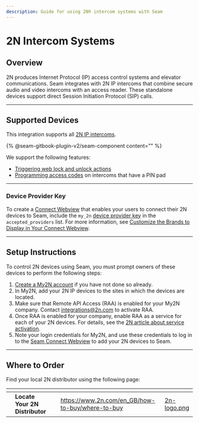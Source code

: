 ```yaml
---
description: Guide for using 2N® intercom systems with Seam
---
```


# 2N Intercom Systems

## Overview

2N produces Internet Protocol (IP) access control systems and elevator communications. Seam integrates with 2N IP intercoms that combine secure audio and video intercoms with an access reader. These standalone devices support direct Session Initiation Protocol (SIP) calls.

***

## Supported Devices

This integration supports all [2N IP intercoms](https://wiki.2n.com/is/en).

{% @seam-gitbook-plugin-v2/seam-component content="<seam-supported-device-table
  endpoint="https://connect.getseam.com"
  client-session-token="seam_cst126DAjfor_2kxn8QAAEUkj3Zu4Nr1Aoauy"
  manufacturers='["2N"]'
/>" %}

We support the following features:

* [Triggering web lock and unlock actions](../products/smart-locks/lock-and-unlock.md)
* [Programming access codes](../products/smart-locks/access-codes/) on intercoms that have a PIN pad

***

### Device Provider Key

To create a [Connect Webview](../core-concepts/connect-webviews/) that enables your users to connect their 2N devices to Seam, include the `my_2n` [device provider key](../api-clients/connect-webviews/#device-provider-keys) in the `accepted_providers` list. For more information, see [Customize the Brands to Display in Your Connect Webview](../core-concepts/connect-webviews/customizing-connect-webviews.md#customize-the-brands-to-display-in-your-connect-webviews).

***

## Setup Instructions

To control 2N devices using Seam, you must prompt owners of these devices to perform the following steps:

1. [Create a My2N account](https://my2n.com/2n-remote-configuration) if you have not done so already.
2. In My2N, add your 2N IP devices to the sites in which the devices are located.
3. Make sure that Remote API Access (RAA) is enabled for your My2N company. Contact [integrations@2n.com](mailto:integrations@2n.com) to activate RAA.
4. Once RAA is enabled for your company, enable RAA as a service for each of your 2N devices. For details, see the [2N article about service activation](https://server.sdk.my2n.com/versions/sandbox/index.html#service-activation).
5. Note your login credentials for My2N, and use these credentials to log in to the [Seam Connect Webview](../core-concepts/connect-webviews/) to add your 2N devices to Seam.

***

## Where to Order

Find your local 2N distributor using the following page:

<table data-view="cards"><thead><tr><th></th><th></th><th></th><th data-hidden data-card-target data-type="content-ref"></th><th data-hidden data-card-cover data-type="files"></th></tr></thead><tbody><tr><td></td><td><strong>Locate Your 2N Distributor</strong></td><td></td><td><a href="https://www.2n.com/en_GB/how-to-buy/where-to-buy">https://www.2n.com/en_GB/how-to-buy/where-to-buy</a></td><td><a href="../.gitbook/assets/2n-logo.png">2n-logo.png</a></td></tr></tbody></table>
